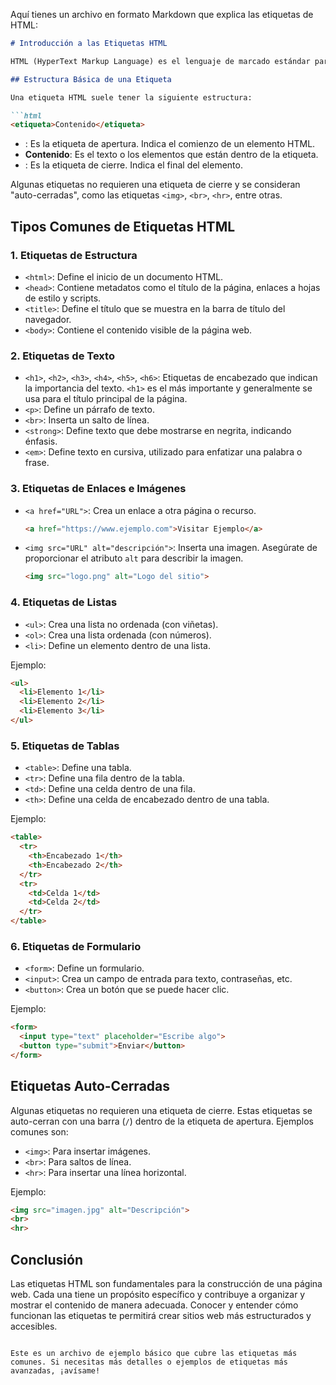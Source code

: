 Aquí tienes un archivo en formato Markdown que explica las etiquetas de HTML:

````markdown
# Introducción a las Etiquetas HTML

HTML (HyperText Markup Language) es el lenguaje de marcado estándar para crear páginas web. Las etiquetas son los componentes fundamentales de HTML, ya que definen la estructura de un documento y especifican el tipo de contenido que se está mostrando. Las etiquetas HTML se utilizan para estructurar texto, enlaces, imágenes, tablas y otros elementos dentro de una página web.

## Estructura Básica de una Etiqueta

Una etiqueta HTML suele tener la siguiente estructura:

```html
<etiqueta>Contenido</etiqueta>
````

* **<etiqueta>**: Es la etiqueta de apertura. Indica el comienzo de un elemento HTML.
* **Contenido**: Es el texto o los elementos que están dentro de la etiqueta.
* **</etiqueta>**: Es la etiqueta de cierre. Indica el final del elemento.

Algunas etiquetas no requieren una etiqueta de cierre y se consideran "auto-cerradas", como las etiquetas `<img>`, `<br>`, `<hr>`, entre otras.

## Tipos Comunes de Etiquetas HTML

### 1. Etiquetas de Estructura

* `<html>`: Define el inicio de un documento HTML.
* `<head>`: Contiene metadatos como el título de la página, enlaces a hojas de estilo y scripts.
* `<title>`: Define el título que se muestra en la barra de título del navegador.
* `<body>`: Contiene el contenido visible de la página web.

### 2. Etiquetas de Texto

* `<h1>`, `<h2>`, `<h3>`, `<h4>`, `<h5>`, `<h6>`: Etiquetas de encabezado que indican la importancia del texto. `<h1>` es el más importante y generalmente se usa para el título principal de la página.
* `<p>`: Define un párrafo de texto.
* `<br>`: Inserta un salto de línea.
* `<strong>`: Define texto que debe mostrarse en negrita, indicando énfasis.
* `<em>`: Define texto en cursiva, utilizado para enfatizar una palabra o frase.

### 3. Etiquetas de Enlaces e Imágenes

* `<a href="URL">`: Crea un enlace a otra página o recurso.

  ```html
  <a href="https://www.ejemplo.com">Visitar Ejemplo</a>
  ```
* `<img src="URL" alt="descripción">`: Inserta una imagen. Asegúrate de proporcionar el atributo `alt` para describir la imagen.

  ```html
  <img src="logo.png" alt="Logo del sitio">
  ```

### 4. Etiquetas de Listas

* `<ul>`: Crea una lista no ordenada (con viñetas).
* `<ol>`: Crea una lista ordenada (con números).
* `<li>`: Define un elemento dentro de una lista.

Ejemplo:

```html
<ul>
  <li>Elemento 1</li>
  <li>Elemento 2</li>
  <li>Elemento 3</li>
</ul>
```

### 5. Etiquetas de Tablas

* `<table>`: Define una tabla.
* `<tr>`: Define una fila dentro de la tabla.
* `<td>`: Define una celda dentro de una fila.
* `<th>`: Define una celda de encabezado dentro de una tabla.

Ejemplo:

```html
<table>
  <tr>
    <th>Encabezado 1</th>
    <th>Encabezado 2</th>
  </tr>
  <tr>
    <td>Celda 1</td>
    <td>Celda 2</td>
  </tr>
</table>
```

### 6. Etiquetas de Formulario

* `<form>`: Define un formulario.
* `<input>`: Crea un campo de entrada para texto, contraseñas, etc.
* `<button>`: Crea un botón que se puede hacer clic.

Ejemplo:

```html
<form>
  <input type="text" placeholder="Escribe algo">
  <button type="submit">Enviar</button>
</form>
```

## Etiquetas Auto-Cerradas

Algunas etiquetas no requieren una etiqueta de cierre. Estas etiquetas se auto-cerran con una barra (`/`) dentro de la etiqueta de apertura. Ejemplos comunes son:

* `<img>`: Para insertar imágenes.
* `<br>`: Para saltos de línea.
* `<hr>`: Para insertar una línea horizontal.

Ejemplo:

```html
<img src="imagen.jpg" alt="Descripción">
<br>
<hr>
```

## Conclusión

Las etiquetas HTML son fundamentales para la construcción de una página web. Cada una tiene un propósito específico y contribuye a organizar y mostrar el contenido de manera adecuada. Conocer y entender cómo funcionan las etiquetas te permitirá crear sitios web más estructurados y accesibles.

```

Este es un archivo de ejemplo básico que cubre las etiquetas más comunes. Si necesitas más detalles o ejemplos de etiquetas más avanzadas, ¡avísame!
```
